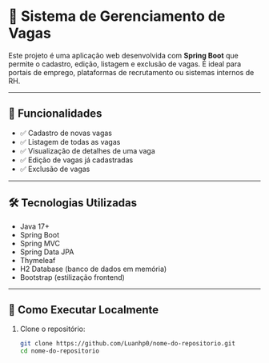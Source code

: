 # 📌 Sistema de Gerenciamento de Vagas

Este projeto é uma aplicação web desenvolvida com **Spring Boot** que permite o cadastro, edição, listagem e exclusão de vagas. É ideal para portais de emprego, plataformas de recrutamento ou sistemas internos de RH.

---

## 🚀 Funcionalidades

- ✅ Cadastro de novas vagas  
- ✅ Listagem de todas as vagas  
- ✅ Visualização de detalhes de uma vaga  
- ✅ Edição de vagas já cadastradas  
- ✅ Exclusão de vagas  

---

## 🛠️ Tecnologias Utilizadas

- Java 17+  
- Spring Boot  
- Spring MVC  
- Spring Data JPA  
- Thymeleaf  
- H2 Database (banco de dados em memória)  
- Bootstrap (estilização frontend)  

---

## 🔧 Como Executar Localmente

1. Clone o repositório:
   ```bash
   git clone https://github.com/Luanhp0/nome-do-repositorio.git
   cd nome-do-repositorio
